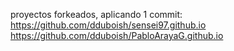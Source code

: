 proyectos forkeados, aplicando 1 commit:
https://github.com/dduboish/sensei97.github.io
https://github.com/dduboish/PabloArayaG.github.io
